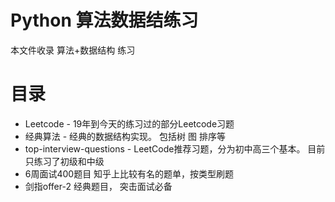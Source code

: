 # Python 算法数据结练习

本文件收录 算法+数据结构 练习

# 目录
* Leetcode - 19年到今天的练习过的部分Leetcode习题
* 经典算法 - 经典的数据结构实现。 包括树 图 排序等
* top-interview-questions - LeetCode推荐习题，分为初中高三个基本。 目前只练习了初级和中级
* 6周面试400题目  知乎上比较有名的题单，按类型刷题
* 剑指offer-2 经典题目， 突击面试必备
